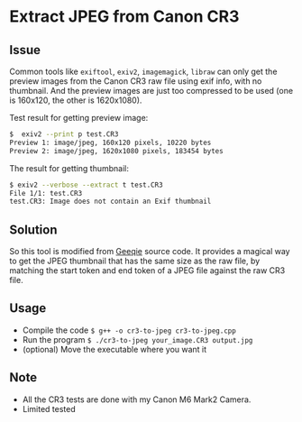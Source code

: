 # Extract JPEG from Canon CR3 


## Issue

Common tools like `exiftool`, `exiv2`, `imagemagick`, `libraw` can only get the preview images from the Canon CR3 raw file using exif info, with no thumbnail. And the preview images are just too compressed to be used (one is 160x120, the other is 1620x1080).


Test result for getting preview image:

```bash
$  exiv2 --print p test.CR3
Preview 1: image/jpeg, 160x120 pixels, 10220 bytes
Preview 2: image/jpeg, 1620x1080 pixels, 183454 bytes
```

The result for getting thumbnail:

```bash
$ exiv2 --verbose --extract t test.CR3
File 1/1: test.CR3
test.CR3: Image does not contain an Exif thumbnail
```


## Solution

So this tool is modified from [Geeqie](https://github.com/BestImageViewer/geeqie/) source code. It provides a magical way to get the JPEG thumbnail that has the same size as the raw file, by matching the start token and end token of a JPEG file against the raw CR3 file. 


## Usage

- Compile the code `$ g++ -o cr3-to-jpeg cr3-to-jpeg.cpp`
- Run the program `$ ./cr3-to-jpeg your_image.CR3 output.jpg`
- (optional) Move the executable where you want it



## Note

- All the CR3 tests are done with my Canon M6 Mark2 Camera. 
- Limited tested
